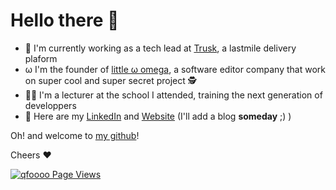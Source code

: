 # Hello there 👋

- 🚚 I'm currently working as a tech lead at [Trusk](https://trusk.com), a lastmile delivery plaform
- &omega; I'm the founder of [little &omega; omega](https://little-omega.com), a software editor company that work on super cool and super secret project :detective:
- :teacher: I'm a lecturer at the school I attended, training the next generation of developpers
- 📇 Here are my [LinkedIn](https://linkedin.com/in/forandquentin) and [Website](https://quentin.forand.fr) (I'll add a blog **someday** ;) )

Oh! and welcome to [my github](https://github.com/qfoooo?tab=repositories&type=source)!

Cheers :heart:

[![qfoooo Page Views](http://hits.dwyl.com/qfoooo/qfoooo.svg)](https://github.com/qfoooo)

